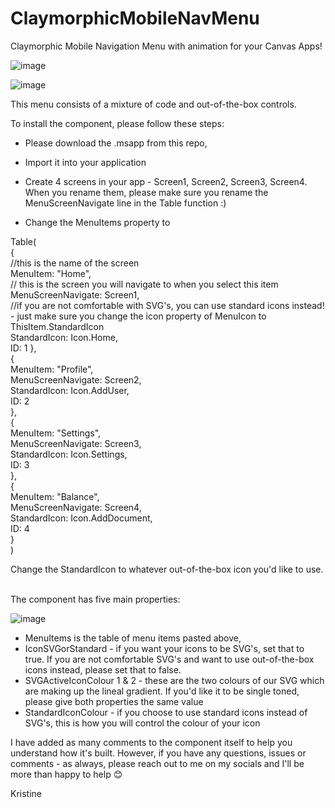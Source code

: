 # ClaymorphicMobileNavMenu
Claymorphic Mobile Navigation Menu with animation for your Canvas Apps!

![image](https://user-images.githubusercontent.com/86930618/190911114-4cde9739-6259-48d5-962f-120cd2bb0700.png)



![image](https://user-images.githubusercontent.com/86930618/190909742-d0f29674-1906-4075-a2e6-7c4c1dc760b5.png)


This menu consists of a mixture of code and out-of-the-box controls.

To install the component, please follow these steps:

- Please download the .msapp from this repo,

- Import it into your application 

- Create 4 screens in your app - Screen1, Screen2, Screen3, Screen4. When you rename them, please make sure you rename the MenuScreenNavigate line in the Table function :)

- Change the MenuItems property to

Table(
   <br> {
     <br>   //this is the name of the screen
     <br>   MenuItem: "Home",
    <br>    // this is the screen you will navigate to when you select this item
    <br>    MenuScreenNavigate: Screen1,
    <br>    //if you are not comfortable with SVG's, you can use standard icons instead!  - just make sure you change the icon property of MenuIcon to              ThisItem.StandardIcon
    <br>    StandardIcon: Icon.Home,
    <br>    ID: 1
    },
   <br> {
    <br>    MenuItem: "Profile",
    <br>    MenuScreenNavigate: Screen2,
    <br>    StandardIcon: Icon.AddUser,
    <br>    ID: 2
   <br> },
  <br>  {
   <br>     MenuItem: "Settings",
   <br>     MenuScreenNavigate: Screen3,
    <br>    StandardIcon: Icon.Settings,
    <br>    ID: 3
   <br> },
   <br> {
    <br>    MenuItem: "Balance",
    <br>    MenuScreenNavigate: Screen4,
     <br>   StandardIcon: Icon.AddDocument,
     <br>   ID: 4
  <br>  }
<br>)

Change the StandardIcon to whatever out-of-the-box icon you'd like to use. 

<br> The component has five main properties:

![image](https://user-images.githubusercontent.com/86930618/190910148-087d22ae-4f6d-4305-b364-ed4880cd7178.png)

- MenuItems is the table of menu items pasted above,
- IconSVGorStandard - if you want your icons to be SVG's, set that to true. If you are not comfortable SVG's and want to use out-of-the-box icons instead, please set that to false.
- SVGActiveIconColour 1 & 2 - these are the two colours of our SVG which are making up the lineal gradient. If you'd like it to be single toned, please give both properties the same value
- StandardIconColour - if you choose to use standard icons instead of SVG's, this is how you will control the colour of your icon

I have added as many comments to the component itself to help you understand how it's built. However, if you have any questions, issues or comments - as always, please reach out to me on my socials and I'll be more than happy to help 😊

Kristine
